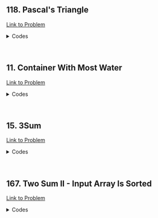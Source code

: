 <h2>118. Pascal's Triangle</h2>

[Link to Problem](https://leetcode.com/problems/pascals-triangle)

<details><summary>Codes</summary>

```java
import java.util.ArrayList;
import java.util.List;

public class LC118 {
    public List<List<Integer>> generate(int numRows) {
        List<List<Integer>> answer = new ArrayList<>(numRows);
        for (int i = 0; i < numRows; i++) {
            answer.add(new ArrayList<>(i + 1));
            for (int j = 0; j < i + 1; j++) {
                if (i - 1 >= 0 && j - 1 >= 0 && j < i)
                    answer.get(i).add(answer.get(i - 1).get(j - 1) + answer.get(i - 1).get(j));
                else answer.get(i).add(1);
            }
        }

        return answer;
    }
}
```

</details>

<br>
<br>

<h2>11. Container With Most Water</h2>

[Link to Problem](https://leetcode.com/problems/container-with-most-water)

<details><summary>Codes</summary>

```java
public class LC11 {
    public int maxArea(int[] height) {
        int i = 0, j = height.length - 1, answer = 0;
        while (i < j) {
            answer = Math.max(answer, Math.min(height[i], height[j]) * (j - i));
            if (height[i] <= height[j]) i++;
            else j--;
        }

        return answer;
    }
}
```

</details>

<br>
<br>

<h2>15. 3Sum</h2>

[Link to Problem](https://leetcode.com/problems/3sum)

<details><summary>Codes</summary>

```java
import java.util.ArrayList;
import java.util.Arrays;
import java.util.List;

public class LC15 {
    public List<List<Integer>> threeSum(int[] nums) {
        Arrays.sort(nums);
        List<List<Integer>> answer = new ArrayList<>();

        for (int i = 0; i + 2 < nums.length; i++) {
            if (i > 0 && nums[i - 1] == nums[i]) continue;
            int j = i + 1, k = nums.length - 1;
            while (j < k) {
                int sum = nums[i] + nums[j] + nums[k];
                if (sum == 0) {
                    answer.add(new ArrayList<>());
                    answer.get(answer.size() - 1).add(nums[i]);
                    answer.get(answer.size() - 1).add(nums[j]);
                    answer.get(answer.size() - 1).add(nums[k]);
                    j++;
                    while (j < k && nums[j - 1] == nums[j]) j++;
                    k--;
                    while (j < k && nums[k + 1] == nums[k]) k--;
                } else if (sum < 0) {
                    j++;
                    while (j < k && nums[j - 1] == nums[j]) j++;
                } else {
                    k--;
                    while (j < k && nums[k + 1] == nums[k]) k--;
                }
            }
        }

        return answer;
    }
}
```

</details>

<br>
<br>

<h2>167. Two Sum II - Input Array Is Sorted</h2>

[Link to Problem](https://leetcode.com/problems/two-sum-ii-input-array-is-sorted)

<details><summary>Codes</summary>

```java
public class LC167 {
    public int[] twoSum(int[] numbers, int target) {
        int i = 0, j = numbers.length - 1;
        while (i < j) {
            int sum = numbers[i] + numbers[j];
            if (sum == target) return new int[] {i + 1, j + 1};
            if (sum < target) i++;
            else j--;
        }

        return new int[] { -1};
    }
}
```

</details>

